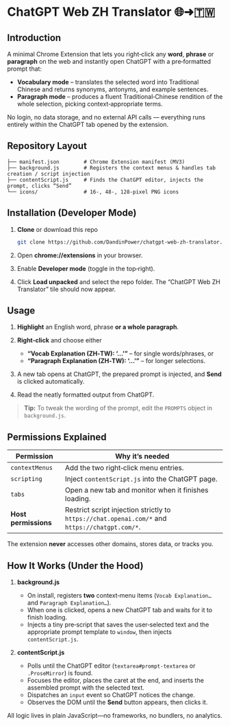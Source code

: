 # ChatGPT Web ZH Translator 🌐➜🇹🇼

## Introduction

A minimal Chrome Extension that lets you right‑click any **word**, **phrase** or **paragraph** on the web and instantly open ChatGPT with a pre‑formatted prompt that:

* **Vocabulary mode** – translates the selected word into Traditional Chinese and returns synonyms, antonyms, and example sentences.
* **Paragraph mode** – produces a fluent Traditional‑Chinese rendition of the whole selection, picking context‑appropriate terms.

No login, no data storage, and no external API calls — everything runs entirely within the ChatGPT tab opened by the extension.

## Repository Layout

```
├── manifest.json        # Chrome Extension manifest (MV3)
├── background.js        # Registers the context menus & handles tab creation / script injection
├── contentScript.js     # Finds the ChatGPT editor, injects the prompt, clicks “Send”
└── icons/               # 16-, 48-, 128‑pixel PNG icons
```

## Installation (Developer Mode)

1. **Clone** or download this repo

   ```bash
   git clone https://github.com/DandinPower/chatgpt-web-zh-translator.git
   ```
2. Open **chrome://extensions** in your browser.
3. Enable **Developer mode** (toggle in the top‑right).
4. Click **Load unpacked** and select the repo folder.
   The “ChatGPT Web ZH Translator” tile should now appear.

## Usage

1. **Highlight** an English word, phrase **or a whole paragraph**.
2. **Right‑click** and choose either

   * **“Vocab Explanation (ZH‑TW): ‘…’”** – for single words/phrases, or
   * **“Paragraph Explanation (ZH‑TW): ‘…’”** – for longer selections.
3. A new tab opens at ChatGPT, the prepared prompt is injected, and **Send** is clicked automatically.
4. Read the neatly formatted output from ChatGPT.

> **Tip:** To tweak the wording of the prompt, edit the `PROMPTS` object in `background.js`.

## Permissions Explained

| Permission           | Why it’s needed                                                                                |
| -------------------- | ---------------------------------------------------------------------------------------------- |
| `contextMenus`       | Add the two right‑click menu entries.                                                          |
| `scripting`          | Inject `contentScript.js` into the ChatGPT page.                                               |
| `tabs`               | Open a new tab and monitor when it finishes loading.                                           |
| **Host permissions** | Restrict script injection strictly to `https://chat.openai.com/*` and `https://chatgpt.com/*`. |

The extension **never** accesses other domains, stores data, or tracks you.

## How It Works (Under the Hood)

1. **background.js**

   * On install, registers **two** context‑menu items (`Vocab Explanation…` and `Paragraph Explanation…`).
   * When one is clicked, opens a new ChatGPT tab and waits for it to finish loading.
   * Injects a tiny pre‑script that saves the user‑selected text and the appropriate prompt template to `window`, then injects `contentScript.js`.

2. **contentScript.js**

   * Polls until the ChatGPT editor (`textarea#prompt-textarea` or `.ProseMirror`) is found.
   * Focuses the editor, places the caret at the end, and inserts the assembled prompt with the selected text.
   * Dispatches an `input` event so ChatGPT notices the change.
   * Observes the DOM until the **Send** button appears, then clicks it.

All logic lives in plain JavaScript—no frameworks, no bundlers, no analytics.
